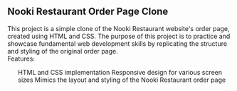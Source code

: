 <h2> Nooki Restaurant Order Page Clone </h2>
This project is a simple clone of the Nooki Restaurant website's order page, created using HTML and CSS. The purpose of this project is to practice and showcase fundamental web development skills by replicating the structure and styling of the original order page.

<br>
Features:
<br>
<ul>
  HTML and CSS implementation
  Responsive design for various screen sizes
  Mimics the layout and styling of the Nooki Restaurant order page
</ul>

